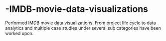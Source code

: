 # -IMDB-movie-data-visualizations
Performed IMDB movie data visualizations. From project life cycle to data analytics and multiple case studies under several sub categories have been worked upon.
